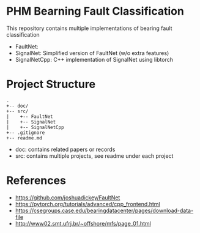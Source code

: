 # PHM Bearning Fault Classification
This repository contains multiple implementations of bearing fault classification

- FaultNet:
- SignalNet: Simplified version of FaultNet (w/o extra features)
- SignalNetCpp: C++ implementation of SignalNet using libtorch

# Project Structure

```
.
+-- doc/
+-- src/
|    +-- FaultNet
|    +-- SignalNet
|    +-- SignalNetCpp
+-- .gitignore
+-- readme.md
```

- doc: contains related papers or records
- src: contains multiple projects, see readme under each project

# References
- https://github.com/joshuadickey/FaultNet
- https://pytorch.org/tutorials/advanced/cpp_frontend.html
- https://csegroups.case.edu/bearingdatacenter/pages/download-data-file
- http://www02.smt.ufrj.br/~offshore/mfs/page_01.html


